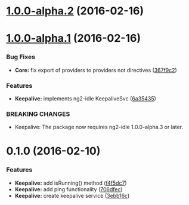 <a name="1.0.0-alpha.2"></a>
# [1.0.0-alpha.2](https://github.com/HackedByChinese/ng2-idle-keepalive/compare/1.0.0-alpha.1...v1.0.0-alpha.2) (2016-02-16)



<a name="1.0.0-alpha.1"></a>
# [1.0.0-alpha.1](https://github.com/HackedByChinese/ng2-idle-keepalive/compare/0.1.0...v1.0.0-alpha.1) (2016-02-16)


### Bug Fixes

* **Core:** fix export of providers to providers not directives ([367f9c2](https://github.com/HackedByChinese/ng2-idle-keepalive/commit/367f9c2))

### Features

* **Keepalive:** implements ng2-idle KeepaliveSvc ([6a35435](https://github.com/HackedByChinese/ng2-idle-keepalive/commit/6a35435))


### BREAKING CHANGES

* Keepalive: The package now requires ng2-idle 1.0.0-alpha.3 or later.



<a name="0.1.0"></a>
# 0.1.0 (2016-02-10)


### Features

* **Keepalive:** add isRunning() method ([f4f5dc7](https://github.com/HackedByChinese/ng2-keepalive/commit/f4f5dc7))
* **Keepalive:** add ping functionality ([706dfec](https://github.com/HackedByChinese/ng2-keepalive/commit/706dfec))
* **Keepalive:** create keepalive service ([3ebb16c](https://github.com/HackedByChinese/ng2-keepalive/commit/3ebb16c))

